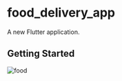 # food_delivery_app

A new Flutter application.

## Getting Started
![food](https://user-images.githubusercontent.com/33990352/148385119-2b8d6bda-f070-4d5b-a9fe-6cde4d535018.png)


